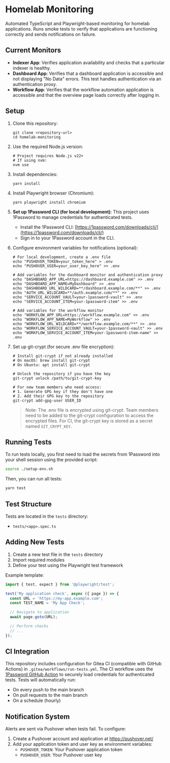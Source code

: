 # Homelab Monitoring

Automated TypeScript and Playwright-based monitoring for homelab applications. Runs smoke tests to verify that applications are functioning correctly and sends notifications on failure.

## Current Monitors

- **Indexer App**: Verifies application availability and checks that a particular indexer is healthy.
- **Dashboard App**: Verifies that a dashboard application is accessible and not displaying "No Data" errors. This test handles authentication via an authentication proxy.
- **Workflow App**: Verifies that the workflow automation application is accessible and that the overview page loads correctly after logging in.

## Setup

1. Clone this repository:

   ```
   git clone <repository-url>
   cd homelab-monitoring
   ```

2. Use the required Node.js version:

   ```
   # Project requires Node.js v22+
   # If using nvm:
   nvm use
   ```

3. Install dependencies:

   ```
   yarn install
   ```

4. Install Playwright browser (Chromium):

   ```
   yarn playwright install chromium
   ```

5. **Set up 1Password CLI (for local development)**:
   This project uses 1Password to manage credentials for authenticated tests.

   - Install the 1Password CLI: [https://1password.com/downloads/cli/](https://1password.com/downloads/cli/)
   - Sign in to your 1Password account in the CLI.

6. Configure environment variables for notifications (optional):

   ```
   # For local development, create a .env file
   echo "PUSHOVER_TOKEN=your_token_here" > .env
   echo "PUSHOVER_USER=your_user_key_here" >> .env

   # Add variables for the dashboard monitor and authentication proxy
   echo "DASHBOARD_APP_URL=https://dashboard.example.com" >> .env
   echo "DASHBOARD_APP_NAME=MyDashboard" >> .env
   echo "DASHBOARD_URL_WILDCARD=**/dashboard.example.com/**" >> .env
   echo "AUTH_URL_WILDCARD=**/auth.example.com/**" >> .env
   echo "SERVICE_ACCOUNT_VAULT=your-1password-vault" >> .env
   echo "SERVICE_ACCOUNT_ITEM=your-1password-item" >> .env

   # Add variables for the workflow monitor
   echo "WORKFLOW_APP_URL=https://workflow.example.com" >> .env
   echo "WORKFLOW_APP_NAME=MyWorkflow" >> .env
   echo "WORKFLOW_URL_WILDCARD=**/workflow.example.com/**" >> .env
   echo "WORKFLOW_SERVICE_ACCOUNT_VAULT=your-1password-vault" >> .env
   echo "WORKFLOW_SERVICE_ACCOUNT_ITEM=your-1password-item-name" >> .env
   ```

7. Set up git-crypt (for secure .env file encryption):

   ```
   # Install git-crypt if not already installed
   # On macOS: brew install git-crypt
   # On Ubuntu: apt install git-crypt

   # Unlock the repository if you have the key
   git-crypt unlock /path/to/git-crypt-key

   # For new team members who need access:
   # 1. Generate GPG key if they don't have one
   # 2. Add their GPG key to the repository
   git-crypt add-gpg-user USER_ID
   ```

   > Note: The .env file is encrypted using git-crypt. Team members need to be added to the git-crypt configuration to access the encrypted files. For CI, the git-crypt key is stored as a secret named `GIT_CRYPT_KEY`.

## Running Tests

To run tests locally, you first need to load the secrets from 1Password into your shell session using the provided script:

```bash
source ./setup-env.sh
```

Then, you can run all tests:

```bash
yarn test
```

## Test Structure

Tests are located in the `tests` directory:

- `tests/<app>.spec.ts`

## Adding New Tests

1. Create a new test file in the `tests` directory
2. Import required modules
3. Define your test using the Playwright test framework

Example template:

```typescript
import { test, expect } from '@playwright/test';

test('My application check', async ({ page }) => {
  const URL = 'https://my-app.example.com';
  const TEST_NAME = 'My App Check';

  // Navigate to application
  await page.goto(URL);

  // Perform checks
  // ...
});
```

## CI Integration

This repository includes configuration for Gitea CI (compatible with GitHub Actions) in `.gitea/workflows/run-tests.yml`. The CI workflow uses the [1Password GitHub Action](https://github.com/1Password/load-secrets-action) to securely load credentials for authenticated tests. Tests will automatically run:

- On every push to the main branch
- On pull requests to the main branch
- On a schedule (hourly)

## Notification System

Alerts are sent via Pushover when tests fail. To configure:

1. Create a Pushover account and application at https://pushover.net/
2. Add your application token and user key as environment variables:
   - `PUSHOVER_TOKEN`: Your Pushover application token
   - `PUSHOVER_USER`: Your Pushover user key

